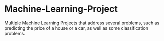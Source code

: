 # Machine-Learning-Project
Multiple Machine Learning Projects that address several problems, such as predicting the price of a house or a car, as well as some classification problems.

